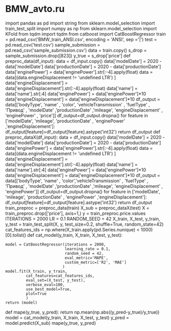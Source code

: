 # BMW_avto.ru
import pandas as pd
import string
from sklearn.model_selection import train_test_split
import numpy as np
from sklearn.model_selection import KFold
from tqdm import tqdm
from catboost import CatBoostRegressor
train = pd.read_csv('BMW_train_ANSI.csv', encoding = 'ANSI', sep ='|')
test = pd.read_csv('test.csv')
sample_submission = pd.read_csv('sample_submission.csv')
data = train.copy()
s_drop = sample_submission.drop([823])
y_true = s_drop['price']
def preproc_data(df_input):
    data = df_input.copy()
    data['modelDate'] = 2020 - data['modelDate']
    data['productionDate'] = 2020 - data['productionDate']
    data['enginePower'] = data['enginePower'].str[:-4].apply(float)
    data = data[(data.engineDisplacement != 'undefined LTR') ]
    data['engineDisplacement'] = data['engineDisplacement'].str[:-4].apply(float)
    data['name'] = data['name'].str[:4]
    data['enginePower'] = data['enginePower']*10
    data['engineDisplacement'] = data['engineDisplacement']*10
    df_output = data[['bodyType', 'name' , 'color', 'vehicleTransmission' , 'fuelType' , 'Привод' , 
                 'modelDate' ,'productionDate' ,'mileage', 'engineDisplacement' , 'enginePower' , 'price']]
    df_output=df_output.dropna()
    for feature in ['modelDate', 'mileage', 'productionDate' , 'enginePower' ,'engineDisplacement']:
        df_output[feature]=df_output[feature].astype('int32')
    return df_output
def preproc_dataX(df_input):
    data = df_input.copy()
    data['modelDate'] = 2020 - data['modelDate']
    data['productionDate'] = 2020 - data['productionDate']
    data['enginePower'] = data['enginePower'].str[:-4].apply(float)
    data = data[(data.engineDisplacement != 'undefined LTR') ]
    data['engineDisplacement'] = data['engineDisplacement'].str[:-4].apply(float)
    data['name'] = data['name'].str[:4]
    data['enginePower'] = data['enginePower']*10
    data['engineDisplacement'] = data['engineDisplacement']*10
    df_output = data[['bodyType', 'name' , 'color','vehicleTransmission' , 'fuelType' , 'Привод' , 
                 'modelDate' ,'productionDate' ,'mileage', 'engineDisplacement' , 'enginePower']]
    df_output=df_output.dropna()
    for feature in ['modelDate', 'mileage', 'productionDate' , 'enginePower' ,'engineDisplacement']:
        df_output[feature]=df_output[feature].astype('int32')
    return df_output
train_preproc = preproc_data(train)
X_sub = preproc_dataX(test)
X = train_preproc.drop(['price'], axis=1,)
y = train_preproc.price.values
ITERATIONS = 2000
LR = 0.1
RANDOM_SEED = 42
X_train, X_test, y_train, y_test = train_test_split(X, y, test_size=0.2, shuffle=True, random_state=42)
cat_features_ids = np.where(X_train.apply(pd.Series.nunique) < 1000)[0].tolist()
def cat_model(y_train, X_train, X_test, y_test):

    model = CatBoostRegressor(iterations = 2000,
                              learning_rate = 0.1,
                              random_seed = 42,
                              eval_metric='MAPE',
                              custom_metric=['R2', 'MAE']
                             )
    model.fit(X_train, y_train,
             cat_features=cat_features_ids,
             eval_set=(X_test, y_test),
             verbose_eval=100,
             use_best_model=True,
             plot=True
             )
    return (model)

def mape(y_true, y_pred):
    return np.mean(np.abs((y_pred-y_true)/y_true))
model = cat_model(y_train, X_train, X_test, y_test)
y_pred = model.predict(X_sub)
mape(y_true, y_pred)
